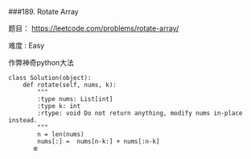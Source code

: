 ###189. Rotate Array

题目： 
<https://leetcode.com/problems/rotate-array/>


难度 : Easy


作弊神奇python大法

```
class Solution(object):
    def rotate(self, nums, k):
        """
        :type nums: List[int]
        :type k: int
        :rtype: void Do not return anything, modify nums in-place instead.
        """
        n = len(nums)
        nums[:] =  nums[n-k:] + nums[:n-k]
       œ
```
